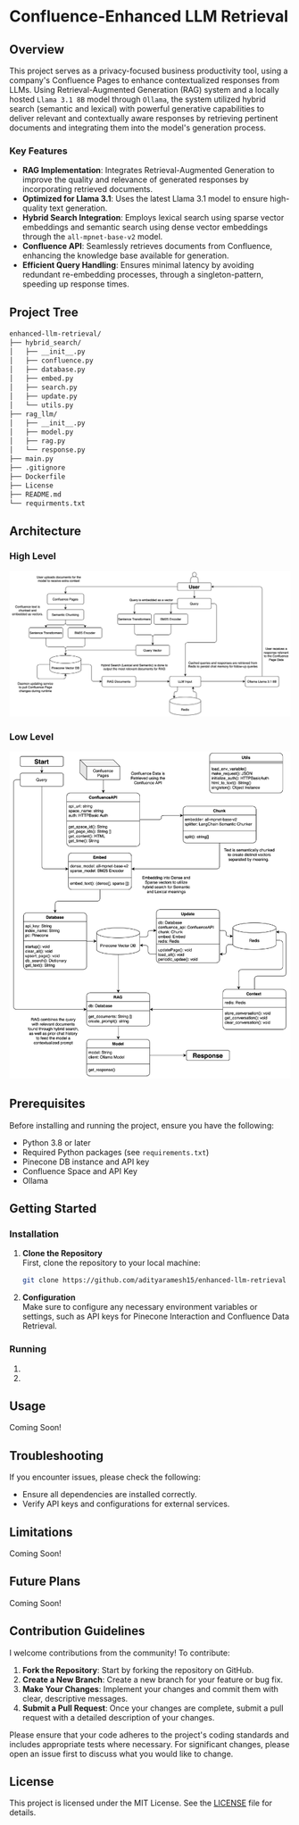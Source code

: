 # Confluence-Enhanced LLM Retrieval

## Overview

This project serves as a privacy-focused business productivity tool, using a company's Confluence Pages to enhance contextualized responses from LLMs. Using Retrieval-Augmented Generation (RAG) system and a locally hosted `Llama 3.1 8B` model through `Ollama`, the system utilized hybrid search (semantic and lexical) with powerful generative capabilities to deliver relevant and contextually aware responses by retrieving pertinent documents and integrating them into the model's generation process.

### Key Features

- **RAG Implementation**: Integrates Retrieval-Augmented Generation to improve the quality and relevance of generated responses by incorporating retrieved documents.
- **Optimized for Llama 3.1**: Uses the latest Llama 3.1 model to ensure high-quality text generation.
- **Hybrid Search Integration**: Employs lexical search using sparse vector embeddings and semantic search using dense vector embeddings through the `all-mpnet-base-v2` model.
- **Confluence API**: Seamlessly retrieves documents from Confluence, enhancing the knowledge base available for generation.
- **Efficient Query Handling**: Ensures minimal latency by avoiding redundant re-embedding processes, through a singleton-pattern, speeding up response times.

## Project Tree
```
enhanced-llm-retrieval/
├── hybrid_search/
│   ├── __init__.py
│   ├── confluence.py
│   ├── database.py
│   ├── embed.py
│   ├── search.py
│   ├── update.py
│   └── utils.py
├── rag_llm/
│   ├── __init__.py
│   ├── model.py
│   ├── rag.py
│   └── response.py
├── main.py
├── .gitignore
├── Dockerfile
├── License
├── README.md
└── requirments.txt
```

## Architecture

### High Level
![high level](./images/high-level.png)

### Low Level
![low level](./images/low-level.png)

## Prerequisites

Before installing and running the project, ensure you have the following:

- Python 3.8 or later
- Required Python packages (see `requirements.txt`)
- Pinecone DB instance and API key
- Confluence Space and API Key
- Ollama

## Getting Started

### Installation

1. **Clone the Repository**  
   First, clone the repository to your local machine:

   ```bash
   git clone https://github.com/adityaramesh15/enhanced-llm-retrieval
   ```

2. **Configuration**  
   Make sure to configure any necessary environment variables or settings, such as API keys for Pinecone Interaction and Confluence Data Retrieval.


### Running
1. 

2. 

## Usage
Coming Soon!

## Troubleshooting

If you encounter issues, please check the following:
- Ensure all dependencies are installed correctly.
- Verify API keys and configurations for external services.

## Limitations

Coming Soon!

## Future Plans

Coming Soon!

## Contribution Guidelines

I welcome contributions from the community! To contribute:

1. **Fork the Repository**: Start by forking the repository on GitHub.
2. **Create a New Branch**: Create a new branch for your feature or bug fix.
3. **Make Your Changes**: Implement your changes and commit them with clear, descriptive messages.
4. **Submit a Pull Request**: Once your changes are complete, submit a pull request with a detailed description of your changes.

Please ensure that your code adheres to the project's coding standards and includes appropriate tests where necessary. For significant changes, please open an issue first to discuss what you would like to change.

## License

This project is licensed under the MIT License. See the [LICENSE](LICENSE) file for details.

